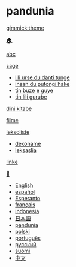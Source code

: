 # pandunia

[gimmick:theme](readable)

[🏠](index.md)

[abc](abc.md)

[sage]()

  * [lili urse du danti tunge](baru_dante.md)
  * [insan du putongi hake](putong_hake.md)
  * [tin buze e guye](3_buze_i_guy.md)
  * [tin lili gurube](3_lil_gurube.md)

[dini kitabe](dini_kitabe.md)

[filme](filme.md)

[leksoliste]()

  * [dexoname](dex_nam.md)
  * [leksaslia](loge_asle.md)

[linke](link.md)

[💬]()

  * [English](../engli/index.md)
  * [español](../espani/index.md)
  * [Esperanto](../esperanti/index.md)
  * [français](../fransi/index.md)
  * [indonesia](../malayu/index.md)
  * [日本語](../niponi/index.md)
  * [pandunia](../pandunia/index.md)
  * [polski](../polski/index.md)
  * [português](../portugali/index.md)
  * [русский](../rusi/index.md)
  * [suomi](../suomi/index.md)
  * [中文](../cini/index.md)

